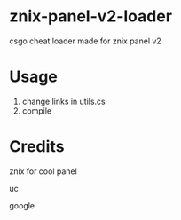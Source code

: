 # znix-panel-v2-loader
csgo cheat loader made for znix panel v2

# Usage
1. change links in utils.cs
2. compile

# Credits

znix for cool panel

uc

google
